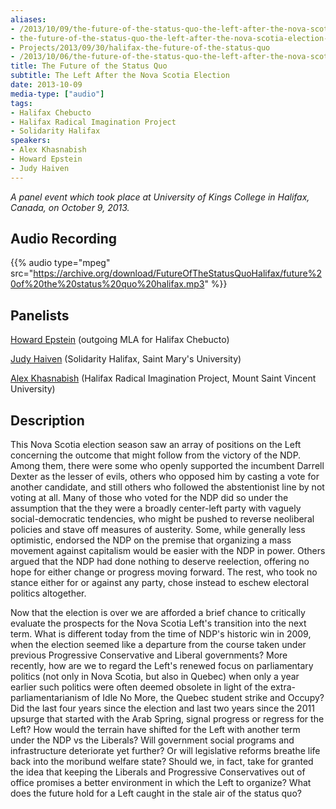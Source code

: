 ```yaml
---
aliases:
- /2013/10/09/the-future-of-the-status-quo-the-left-after-the-nova-scotia-election-media
- the-future-of-the-status-quo-the-left-after-the-nova-scotia-election-2
- Projects/2013/09/30/halifax-the-future-of-the-status-quo
- /2013/10/06/the-future-of-the-status-quo-the-left-after-the-nova-scotia-election
title: The Future of the Status Quo
subtitle: The Left After the Nova Scotia Election
date: 2013-10-09
media-type: ["audio"]
tags:
- Halifax Chebucto
- Halifax Radical Imagination Project
- Solidarity Halifax
speakers:
- Alex Khasnabish
- Howard Epstein
- Judy Haiven
---
```


_A panel event which took place at University of Kings College in Halifax, Canada, on October 9, 2013._


## Audio Recording

{{% audio type="mpeg" src="https://archive.org/download/FutureOfTheStatusQuoHalifax/future%20of%20the%20status%20quo%20halifax.mp3" %}}

## Panelists

[Howard Epstein](/speakers/howard-epstein/) (outgoing MLA for Halifax Chebucto)

[Judy Haiven](/speakers/judy-haiven/) (Solidarity Halifax, Saint Mary's University)

[Alex Khasnabish](/speakers/alex-khasnabish/) (Halifax Radical Imagination Project, Mount Saint Vincent University)

## Description

This Nova Scotia election season saw an array of positions on the Left concerning the outcome that might follow from the victory of the NDP. Among them, there were some who openly supported the incumbent Darrell Dexter as the lesser of evils, others who opposed him by casting a vote for another candidate, and still others who followed the abstentionist line by not voting at all. Many of those who voted for the NDP did so under the assumption that the they were a broadly center-left party with vaguely social-democratic tendencies, who might be pushed to reverse neoliberal policies and stave off measures of austerity. Some, while generally less optimistic, endorsed the NDP on the premise that organizing a mass movement against capitalism would be easier with the NDP in power. Others argued that the NDP had done nothing to deserve reelection, offering no hope for either change or progress moving forward. The rest, who took no stance either for or against any party, chose instead to eschew electoral politics altogether.

Now that the election is over we are afforded a brief chance to critically evaluate the prospects for the Nova Scotia Left's transition into the next term. What is different today from the time of NDP's historic win in 2009, when the election seemed like a departure from the course taken under previous Progressive Conservative and Liberal governments? More recently, how are we to regard the Left's renewed focus on parliamentary politics (not only in Nova Scotia, but also in Quebec) when only a year earlier such politics were often deemed obsolete in light of the extra-parliamentarianism of Idle No More, the Quebec student strike and Occupy? Did the last four years since the election and last two years since the 2011 upsurge that started with the Arab Spring, signal progress or regress for the Left? How would the terrain have shifted for the Left with another term under the NDP vs the Liberals? Will government social programs and infrastructure deteriorate yet further? Or will legislative reforms breathe life back into the moribund welfare state? Should we, in fact, take for granted the idea that keeping the Liberals and Progressive Conservatives out of office promises a better environment in which the Left to organize? What does the future hold for a Left caught in the stale air of the status quo?
